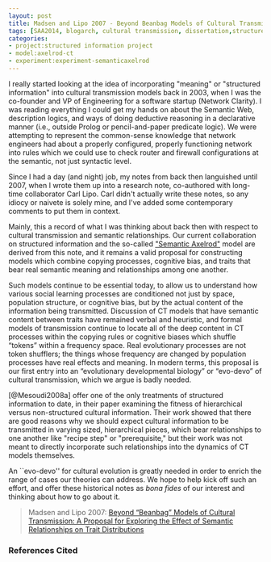 ```yaml
---
layout: post
title: Madsen and Lipo 2007 - Beyond Beanbag Models of Cultural Transmission
tags: [SAA2014, blogarch, cultural transmission, dissertation,structured information, archival papers, semantic models, experiment-semanticaxelrod]
categories: 
- project:structured information project
- model:axelrod-ct
- experiment:experiment-semanticaxelrod
---
```

I really started looking at the idea of incorporating "meaning" or "structured information" into cultural transmission models back in 2003, when I was the co-founder and VP of Engineering for a software startup (Network Clarity).  I was reading everything I could get my hands on about the Semantic Web, description logics, and ways of doing deductive reasoning in a declarative manner (i.e., outside Prolog or pencil-and-paper predicate logic).  We were attempting to represent the common-sense knowledge that network engineers had about a properly configured, properly functioning network into rules which we could use to check router and firewall configurations at the semantic, not just syntactic level.  

Since I had a day (and night) job, my notes from back then languished until 2007, when I wrote them up into a research note, co-authored with long-time collaborator Carl Lipo.  Carl didn't actually write these notes, so any idiocy or naivete is solely mine, and I've added some contemporary comments to put them in context.  

Mainly, this a record of what I was thinking about back then with respect to cultural transmission and semantic relationships.  Our current collaboration on structured information and the so-called ["Semantic Axelrod"](/projects/structuredinfo/) model are derived from this note, and it remains a valid proposal for constructing models which combine copying processes, cognitive bias, and traits that bear real semantic meaning and relationships among one another.  

Such models continue to be essential today, to allow us to understand how various social learning
processes are conditioned not just by space, population structure, or cognitive bias, but by the actual content of the
information being transmitted. Discussion of CT models that have semantic content between traits have remained verbal and heuristic, and formal models of transmission continue to locate all of the deep content in CT processes within the copying rules or cognitive biases which shuffle “tokens” within a frequency space.
Real evolutionary processes are not token shufflers; the things whose frequency are changed by population processes
have real effects and meaning. In modern terms, this proposal is our first entry into an “evolutionary developmental
biology” or “evo-devo” of cultural transmission, which we argue is badly needed.

[@Mesoudi2008a] offer one of the only treatments of structured information to date, in their paper examining the fitness of hierarchical versus non-structured cultural information.  Their work showed that there are good reasons why we should expect cultural information to be transmitted in varying sized, hierarchical pieces, which bear relationships to one another like "recipe step" or "prerequisite," but their work was not meant to directly incorporate such relationships into the dynamics of CT models themselves.  

An ``evo-devo'' for cultural evolution is greatly needed in order to enrich the range of cases our theories can address.  We hope to help kick off such an effort, and offer these historical notes as _bona fides_ of our interest and thinking about how to go about it.  

>Madsen and Lipo 2007:  [Beyond “Beanbag” Models of Cultural Transmission: A Proposal for Exploring the Effect of Semantic Relationships on Trait Distributions](/files/madsenlipo2007-semantic-ct-models.pdf)



### References Cited ###

